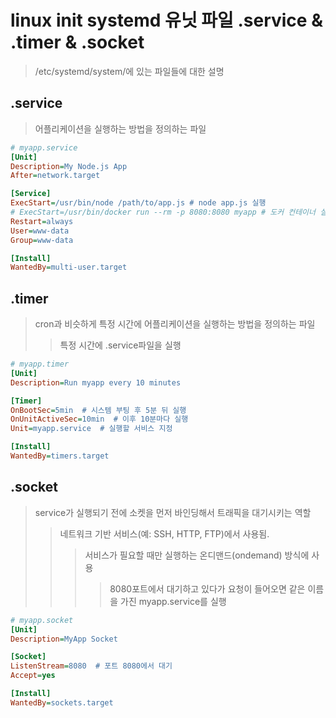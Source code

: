 # linux init systemd 유닛 파일 .service & .timer & .socket

> /etc/systemd/system/에 있는 파일들에 대한 설명

## .service

> 어플리케이션을 실행하는 방법을 정의하는 파일

```ini
# myapp.service
[Unit]
Description=My Node.js App
After=network.target

[Service]
ExecStart=/usr/bin/node /path/to/app.js # node app.js 실행
# ExecStart=/usr/bin/docker run --rm -p 8080:8080 myapp # 도커 컨테이너 실행
Restart=always
User=www-data
Group=www-data

[Install]
WantedBy=multi-user.target
```

## .timer

> cron과 비슷하게 특정 시간에 어플리케이션을 실행하는 방법을 정의하는 파일
>
> > 특정 시간에 .service파일을 실행

```ini
# myapp.timer
[Unit]
Description=Run myapp every 10 minutes

[Timer]
OnBootSec=5min  # 시스템 부팅 후 5분 뒤 실행
OnUnitActiveSec=10min  # 이후 10분마다 실행
Unit=myapp.service  # 실행할 서비스 지정

[Install]
WantedBy=timers.target
```

## .socket

> service가 실행되기 전에 소켓을 먼저 바인딩해서 트래픽을 대기시키는 역할
>
> > 네트워크 기반 서비스(예: SSH, HTTP, FTP)에서 사용됨.
> >
> > > 서비스가 필요할 때만 실행하는 온디맨드(ondemand) 방식에 사용
> > >
> > > > 8080포트에서 대기하고 있다가 요청이 들어오면 같은 이름을 가진 myapp.service를 실행

```ini
# myapp.socket
[Unit]
Description=MyApp Socket

[Socket]
ListenStream=8080  # 포트 8080에서 대기
Accept=yes

[Install]
WantedBy=sockets.target
```
